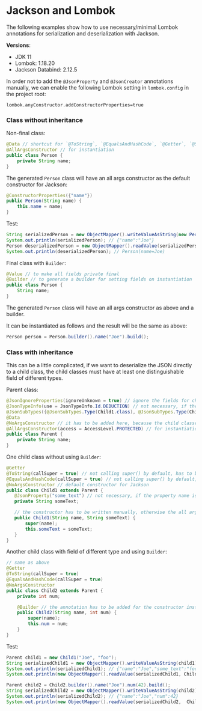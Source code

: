 # Jackson and Lombok

The following examples show how to use necessary/minimal Lombok annotations for serialization and deserialization with Jackson.

**Versions**:

* JDK 11
* Lombok: 1.18.20
* Jackson Databind: 2.12.5

In order not to add the `@JsonProperty` and `@JsonCreator` annotations manually, we can enable the following Lombok setting in `lombok.config` in the project root:

```
lombok.anyConstructor.addConstructorProperties=true
```

### Class without inheritance

Non-final class:

```java
@Data // shortcut for `@ToString`, `@EqualsAndHashCode`, `@Getter`, `@Setter` and `@RequiredArgsConstructor`; `@Getter` should be sufficient for basic use of Jackson
@AllArgsConstructor // for instantiation
public class Person {
    private String name;
}
```

The generated `Person` class will have an all args constructor as the default constructor for Jackson:

```java
@ConstructorProperties({"name"})
public Person(String name) {
    this.name = name;
}
```

Test:

```java
String serializedPerson = new ObjectMapper().writeValueAsString(new Person("Joe"));
System.out.println(serializedPerson); // {"name":"Joe"}
Person deserializedPerson = new ObjectMapper().readValue(serializedPerson, Person.class);
System.out.println(deserializedPerson); // Person(name=Joe)
```

Final class with `Builder`:

```java
@Value // to make all fields private final
@Builder // to generate a builder for setting fields on instantiation
public class Person {
    String name;
}
```

The generated `Person` class will have an all args constructor as above and a builder.

It can be instantiated as follows and the result will be the same as above:

```java
Person person = Person.builder().name("Joe").build();
```

### Class with inheritance

This can be a little complicated, if we want to deserialize the JSON directly to a child class, the child classes must have at least one distinguishable field of different types.

Parent class:

```java
@JsonIgnoreProperties(ignoreUnknown = true) // ignore the fields for child classes
@JsonTypeInfo(use = JsonTypeInfo.Id.DEDUCTION) // not necessary, if the child classes have distinct fields
@JsonSubTypes({@JsonSubTypes.Type(Child1.class), @JsonSubTypes.Type(Child2.class)}) // all the child classes, will however cause circular dependency
@Data
@NoArgsConstructor // it has to be added here, because the child classes with custom constructors need to have a default constructor
@AllArgsConstructor(access = AccessLevel.PROTECTED) // for instantiation
public class Parent {
    private String name;
}
```

One child class without using `Builder`:

```java
@Getter
@ToString(callSuper = true) // not calling super() by default, has to be added explicitly if needed
@EqualsAndHashCode(callSuper = true) // not calling super() by default, has to be added explicitly if needed
@NoArgsConstructor // default constructor for Jackson
public class Child1 extends Parent {
   @JsonProperty("some_text") // not necessary, if the property name is the same as the field name, or the object mapper is configured with proper property naming strategy
   private String someText;

   // the constructor has to be written manually, otherwise the all args constructor of the parent won't called by using @AllArgsConstructor in child
   public Child1(String name, String someText) {
       super(name);
       this.someText = someText;
   }
}
```

Another child class with field of different type and using `Builder`:

```java
// same as above
@Getter
@ToString(callSuper = true)
@EqualsAndHashCode(callSuper = true)
@NoArgsConstructor
public class Child2 extends Parent {
    private int num;

    @Builder // the annotation has to be added for the constructor instead of the class, reason as above
    public Child2(String name, int num) {
        super(name);
        this.num = num;
    }
}
```

Test:

```java
Parent child1 = new Child1("Joe", "foo");
String serializedChild1 = new ObjectMapper().writeValueAsString(child1);
System.out.println(serializedChild1); // {"name":"Joe","some_text":"foo"}
System.out.println(new ObjectMapper().readValue(serializedChild1, Child1.class)); // Child1(super=Parent(name=Joe), someText=foo)

Parent child2 = Child2.builder().name("Joe").num(42).build();
String serializedChild2 = new ObjectMapper().writeValueAsString(child2);
System.out.println(serializedChild2); // {"name":"Joe","num":42}
System.out.println(new ObjectMapper().readValue(serializedChild2,  Child2.class)); // Child2(super=Parent(name=Joe), num=42)
```
